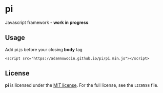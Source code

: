 # pi
Javascript framework - **work in progress**

## Usage

Add pi.js before your closing **body** tag

```
<script src="https://adamnowocin.github.io/pi/pi.min.js"></script>
```


## License

**pi** is licensed under the [MIT license](http://opensource.org/licenses/MIT).
For the full license, see the `LICENSE` file.